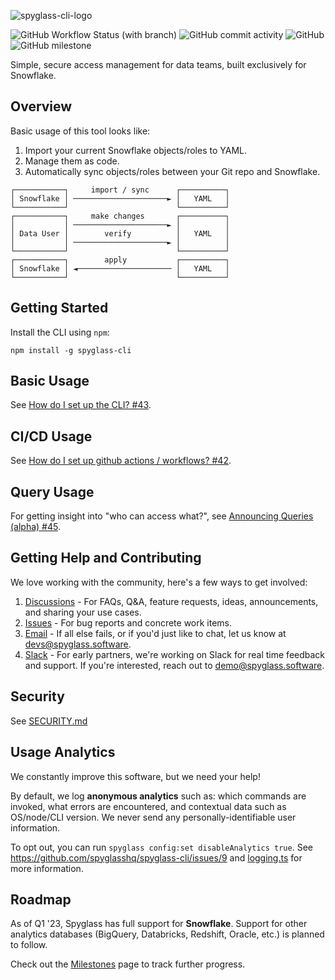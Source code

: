 ![spyglass-cli-logo](https://user-images.githubusercontent.com/121976108/225433315-7997ae61-5a9b-4ba1-9300-8756db25c729.png)


![GitHub Workflow Status (with branch)](https://img.shields.io/github/actions/workflow/status/spyglasshq/spyglass-cli/test.yml?branch=master) ![GitHub commit activity](https://img.shields.io/github/commit-activity/m/spyglasshq/spyglass-cli) ![GitHub](https://img.shields.io/github/license/spyglasshq/spyglass-cli) ![GitHub milestone](https://img.shields.io/github/milestones/progress-percent/spyglasshq/spyglass-cli/1)

Simple, secure access management for data teams, built exclusively for Snowflake.

## Overview

Basic usage of this tool looks like:

1. Import your current Snowflake objects/roles to YAML.
2. Manage them as code.
3. Automatically sync objects/roles between your Git repo and Snowflake.

```
┌───────────┐     import / sync      ┌──────────┐
│ Snowflake │ ─────────────────────► │   YAML   │
└───────────┘                        └──────────┘
┌───────────┐     make changes       ┌──────────┐
│           │ ─────────────────────► │          │
│ Data User │        verify          │   YAML   │
│           │ ─────────────────────► │          │
└───────────┘                        └──────────┘
┌───────────┐        apply           ┌──────────┐
│ Snowflake │ ◄───────────────────── │   YAML   │
└───────────┘                        └──────────┘
```

## Getting Started

Install the CLI using `npm`:

```
npm install -g spyglass-cli
```

## Basic Usage

See [How do I set up the CLI? #43](https://github.com/spyglasshq/spyglass-cli/discussions/43).

## CI/CD Usage

See [How do I set up github actions / workflows? #42](https://github.com/spyglasshq/spyglass-cli/discussions/42).

## Query Usage

For getting insight into "who can access what?", see [Announcing Queries (alpha) #45](https://github.com/spyglasshq/spyglass-cli/discussions/45).

## Getting Help and Contributing

We love working with the community, here's a few ways to get involved:

1. [Discussions](https://github.com/spyglasshq/spyglass-cli/discussions) - For FAQs, Q&A, feature requests, ideas, announcements, and sharing your use cases.
2. [Issues](https://github.com/spyglasshq/spyglass-cli/issues) - For bug reports and concrete work items.
3. [Email](mailto:devs@spyglass.software) - If all else fails, or if you'd just like to chat, let us know at devs@spyglass.software.
4. [Slack](mailto:demo@spyglass.software) - For early partners, we're working on Slack for real time feedback and support. If you're interested, reach out to demo@spyglass.software.

## Security

See [SECURITY.md](./SECURITY.md)

## Usage Analytics

We constantly improve this software, but we need your help!

By default, we log **anonymous analytics** such as: which commands are invoked, what errors are encountered, and contextual data such as OS/node/CLI version. We never send any personally-identifiable user information.

To opt out, you can run `spyglass config:set disableAnalytics true`. See https://github.com/spyglasshq/spyglass-cli/issues/9 and [logging.ts](./src/lib/logging.ts) for more information.

## Roadmap

As of Q1 '23, Spyglass has full support for **Snowflake**. Support for other analytics databases (BigQuery, Databricks, Redshift, Oracle, etc.) is planned to follow.

Check out the [Milestones](https://github.com/spyglasshq/spyglass-cli/milestones) page to track further progress.
